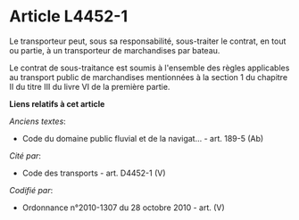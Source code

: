 # Article L4452-1

Le transporteur peut, sous sa responsabilité, sous-traiter le contrat, en tout ou partie, à un transporteur de marchandises
par bateau.

Le contrat de sous-traitance est soumis à l'ensemble des règles applicables au transport public de marchandises mentionnées à
la section 1 du chapitre II du titre III du livre VI de la première partie.

**Liens relatifs à cet article**

_Anciens textes_:

  - Code du domaine public fluvial et de la navigat... - art. 189-5 (Ab)

_Cité par_:

  - Code des transports - art. D4452-1 (V)

_Codifié par_:

  - Ordonnance n°2010-1307 du 28 octobre 2010 - art. (V)
